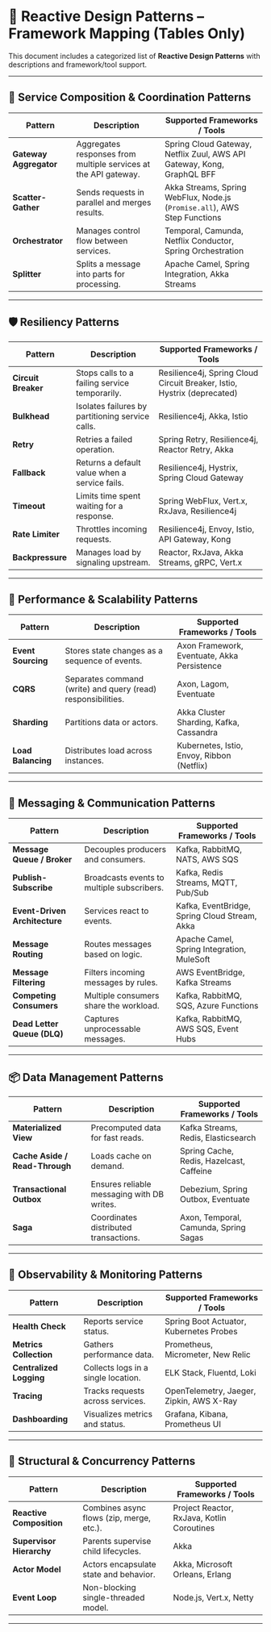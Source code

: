 # 🧠 Reactive Design Patterns – Framework Mapping (Tables Only)

This document includes a categorized list of **Reactive Design Patterns** with descriptions and framework/tool support.

---

## 🧩 Service Composition & Coordination Patterns

| Pattern                | Description                                                     | Supported Frameworks / Tools                                              |
|------------------------|-----------------------------------------------------------------|---------------------------------------------------------------------------|
| **Gateway Aggregator** | Aggregates responses from multiple services at the API gateway. | Spring Cloud Gateway, Netflix Zuul, AWS API Gateway, Kong, GraphQL BFF    |
| **Scatter-Gather**     | Sends requests in parallel and merges results.                  | Akka Streams, Spring WebFlux, Node.js (`Promise.all`), AWS Step Functions |
| **Orchestrator**       | Manages control flow between services.                          | Temporal, Camunda, Netflix Conductor, Spring Orchestration                |
| **Splitter**           | Splits a message into parts for processing.                     | Apache Camel, Spring Integration, Akka Streams                            |

---

## 🛡️ Resiliency Patterns

| Pattern             | Description                                      | Supported Frameworks / Tools                                            |
|---------------------|--------------------------------------------------|-------------------------------------------------------------------------|
| **Circuit Breaker** | Stops calls to a failing service temporarily.    | Resilience4j, Spring Cloud Circuit Breaker, Istio, Hystrix (deprecated) |
| **Bulkhead**        | Isolates failures by partitioning service calls. | Resilience4j, Akka, Istio                                               |
| **Retry**           | Retries a failed operation.                      | Spring Retry, Resilience4j, Reactor Retry, Akka                         |
| **Fallback**        | Returns a default value when a service fails.    | Resilience4j, Hystrix, Spring Cloud Gateway                             |
| **Timeout**         | Limits time spent waiting for a response.        | Spring WebFlux, Vert.x, RxJava, Resilience4j                            |
| **Rate Limiter**    | Throttles incoming requests.                     | Resilience4j, Envoy, Istio, API Gateway, Kong                           |
| **Backpressure**    | Manages load by signaling upstream.              | Reactor, RxJava, Akka Streams, gRPC, Vert.x                             |

---

## 🚀 Performance & Scalability Patterns

| Pattern            | Description                                                  | Supported Frameworks / Tools                |
|--------------------|--------------------------------------------------------------|---------------------------------------------|
| **Event Sourcing** | Stores state changes as a sequence of events.                | Axon Framework, Eventuate, Akka Persistence |
| **CQRS**           | Separates command (write) and query (read) responsibilities. | Axon, Lagom, Eventuate                      |
| **Sharding**       | Partitions data or actors.                                   | Akka Cluster Sharding, Kafka, Cassandra     |
| **Load Balancing** | Distributes load across instances.                           | Kubernetes, Istio, Envoy, Ribbon (Netflix)  |

---

## 🔁 Messaging & Communication Patterns

| Pattern                       | Description                                | Supported Frameworks / Tools                  |
|-------------------------------|--------------------------------------------|-----------------------------------------------|
| **Message Queue / Broker**    | Decouples producers and consumers.         | Kafka, RabbitMQ, NATS, AWS SQS                |
| **Publish-Subscribe**         | Broadcasts events to multiple subscribers. | Kafka, Redis Streams, MQTT, Pub/Sub           |
| **Event-Driven Architecture** | Services react to events.                  | Kafka, EventBridge, Spring Cloud Stream, Akka |
| **Message Routing**           | Routes messages based on logic.            | Apache Camel, Spring Integration, MuleSoft    |
| **Message Filtering**         | Filters incoming messages by rules.        | AWS EventBridge, Kafka Streams                |
| **Competing Consumers**       | Multiple consumers share the workload.     | Kafka, RabbitMQ, SQS, Azure Functions         |
| **Dead Letter Queue (DLQ)**   | Captures unprocessable messages.           | Kafka, RabbitMQ, AWS SQS, Event Hubs          |

---

## 📦 Data Management Patterns

| Pattern                        | Description                                | Supported Frameworks / Tools             |
|--------------------------------|--------------------------------------------|------------------------------------------|
| **Materialized View**          | Precomputed data for fast reads.           | Kafka Streams, Redis, Elasticsearch      |
| **Cache Aside / Read-Through** | Loads cache on demand.                     | Spring Cache, Redis, Hazelcast, Caffeine |
| **Transactional Outbox**       | Ensures reliable messaging with DB writes. | Debezium, Spring Outbox, Eventuate       |
| **Saga**                       | Coordinates distributed transactions.      | Axon, Temporal, Camunda, Spring Sagas    |

---

## 🧠 Observability & Monitoring Patterns

| Pattern                 | Description                         | Supported Frameworks / Tools             |
|-------------------------|-------------------------------------|------------------------------------------|
| **Health Check**        | Reports service status.             | Spring Boot Actuator, Kubernetes Probes  |
| **Metrics Collection**  | Gathers performance data.           | Prometheus, Micrometer, New Relic        |
| **Centralized Logging** | Collects logs in a single location. | ELK Stack, Fluentd, Loki                 |
| **Tracing**             | Tracks requests across services.    | OpenTelemetry, Jaeger, Zipkin, AWS X-Ray |
| **Dashboarding**        | Visualizes metrics and status.      | Grafana, Kibana, Prometheus UI           |

---

## 🧱 Structural & Concurrency Patterns

| Pattern                  | Description                              | Supported Frameworks / Tools               |
|--------------------------|------------------------------------------|--------------------------------------------|
| **Reactive Composition** | Combines async flows (zip, merge, etc.). | Project Reactor, RxJava, Kotlin Coroutines |
| **Supervisor Hierarchy** | Parents supervise child lifecycles.      | Akka                                       |
| **Actor Model**          | Actors encapsulate state and behavior.   | Akka, Microsoft Orleans, Erlang            |
| **Event Loop**           | Non-blocking single-threaded model.      | Node.js, Vert.x, Netty                     |

---